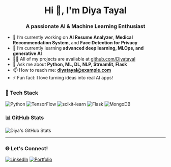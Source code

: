 
<h1 align="center">Hi 👋, I'm Diya Tayal</h1>
<h3 align="center">A passionate AI & Machine Learning Enthusiast</h3>

- 🔭 I’m currently working on **AI Resume Analyzer**, **Medical Recommendation System**, and **Face Detection for Privacy**
- 🌱 I’m currently learning **advanced deep learning, MLOps, and generative AI**
- 👨‍💻 All of my projects are available at [github.com/Diyatayal](https://github.com/Diyatayal)
- 💬 Ask me about **Python, ML, DL, NLP, Streamlit, Flask**
- 📫 How to reach me: **diyatayal@example.com**
- ⚡ Fun fact: I love turning ideas into real AI apps!

### 🚀 Tech Stack
![Python](https://img.shields.io/badge/Python-3776AB?style=for-the-badge&logo=python&logoColor=white)
![TensorFlow](https://img.shields.io/badge/TensorFlow-FF6F00?style=for-the-badge&logo=tensorflow&logoColor=white)
![scikit-learn](https://img.shields.io/badge/scikit--learn-F7931E?style=for-the-badge&logo=scikit-learn&logoColor=white)
![Flask](https://img.shields.io/badge/Flask-000000?style=for-the-badge&logo=flask&logoColor=white)
![MongoDB](https://img.shields.io/badge/MongoDB-4DB33D?style=for-the-badge&logo=mongodb&logoColor=white)

### 📊 GitHub Stats
![Diya's GitHub Stats](https://github-readme-stats.vercel.app/api?username=Diyatayal&show_icons=true&theme=tokyonight)

---

### 🌐 Let's Connect!
[![LinkedIn](https://img.shields.io/badge/LinkedIn-blue?logo=linkedin&style=for-the-badge)](https://linkedin.com/in/diyatayal)
[![Portfolio](https://img.shields.io/badge/Portfolio-000?style=for-the-badge&logo=firefox&logoColor=white)](https://your-portfolio-link.com)

<!--
**Diyatayal/Diyatayal** is a ✨ _special_ ✨ repository because its `README.md` (this file) appears on your GitHub profile.

Here are some ideas to get you started:

- 🔭 I’m currently working on ...
- 🌱 I’m currently learning ...
- 👯 I’m looking to collaborate on ...
- 🤔 I’m looking for help with ...
- 💬 Ask me about ...
- 📫 How to reach me: ...
- 😄 Pronouns: ...
- ⚡ Fun fact: ...
-->
